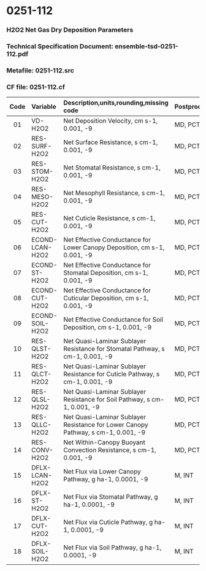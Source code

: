 # 0251-112
### H2O2 Net Gas Dry Deposition Parameters
### Technical Specification Document: ensemble-tsd-0251-112.pdf
### Metafile: 0251-112.src
### CF file: 0251-112.cf
|Code|Variable|Description,units,rounding,missing code|Postprocessing|
|:-:|:-|:-|:-|
|01|VD-H2O2|Net Deposition Velocity, cm s-1, 0.001, -9|MD, PCT, 50|
|02|RES-SURF-H2O2|Net Surface Resistance, s cm-1, 0.001, -9|MD, PCT, 50|
|03|RES-STOM-H2O2|Net Stomatal Resistance, s cm-1, 0.001, -9|MD, PCT, 50|
|04|RES-MESO-H2O2|Net Mesophyll Resistance, s cm-1, 0.001, -9|MD, PCT, 50|
|05|RES-CUT-H2O2|Net Cuticle Resistance, s cm-1, 0.001, -9|MD, PCT, 50|
|06|ECOND-LCAN-H2O2|Net Effective Conductance for Lower Canopy Deposition, cm s-1, 0.001, -9|MD, PCT, 50|
|07|ECOND-ST-H2O2|Net Effective Conductance for Stomatal Deposition, cm s-1, 0.001, -9|MD, PCT, 50|
|08|ECOND-CUT-H2O2|Net Effective Conductance for Cuticular Deposition, cm s-1, 0.001, -9|MD, PCT, 50|
|09|ECOND-SOIL-H2O2|Net Effective Conductance for Soil Deposition, cm s-1, 0.001, -9|MD, PCT, 50|
|10|RES-QLST-H2O2|Net Quasi-Laminar Sublayer Resistance for Stomatal Pathway, s cm-1, 0.001, -9|MD, PCT, 50|
|11|RES-QLCT-H2O2|Net Quasi-Laminar Sublayer Resistance for Cuticle Pathway, s cm-1, 0.001, -9|MD, PCT, 50|
|12|RES-QLSL-H2O2|Net Quasi-Laminar Sublayer Resistance for Soil  Pathway, s cm-1, 0.001, -9|MD, PCT, 50|
|13|RES-QLLC-H2O2|Net Quasi-Laminar Sublayer Resistance for Lower Canopy Pathway, s cm-1, 0.001, -9|MD, PCT, 50|
|14|RES-CONV-H2O2|Net Within-Canopy Buoyant Convection Resistance, s cm-1, 0.001, -9|MD, PCT, 50|
|15|DFLX-LCAN-H2O2|Net Flux via Lower Canopy Pathway, g ha-1, 0.0001, -9|M, INT|
|16|DFLX-ST-H2O2|Net Flux via Stomatal Pathway, g ha-1, 0.0001, -9|M, INT|
|17|DFLX-CUT-H2O2|Net Flux via Cuticle Pathway, g ha-1, 0.0001, -9|M, INT|
|18|DFLX-SOIL-H2O2|Net Flux via Soil Pathway, g ha-1, 0.0001, -9|M, INT|
